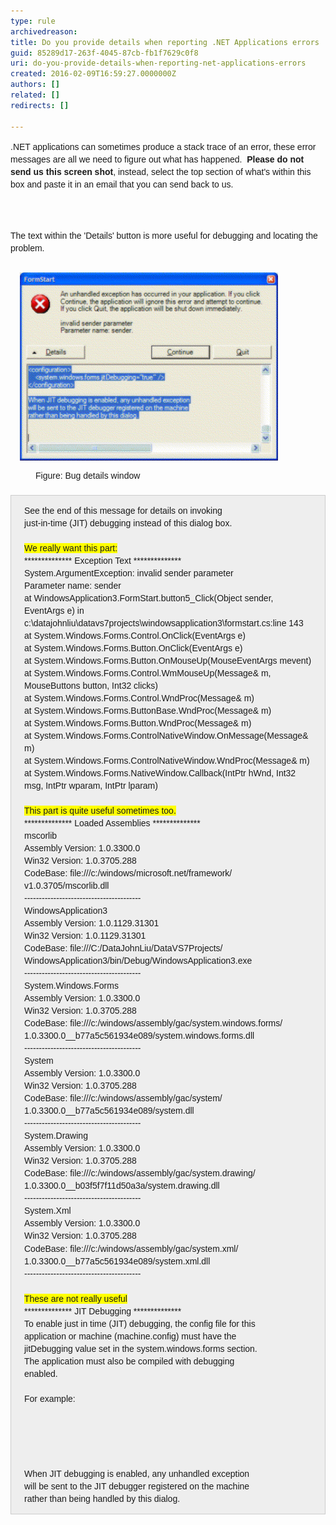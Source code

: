 ```yaml
---
type: rule
archivedreason: 
title: Do you provide details when reporting .NET Applications errors
guid: 85289d17-263f-4045-87cb-fb1f7629c0f8
uri: do-you-provide-details-when-reporting-net-applications-errors
created: 2016-02-09T16:59:27.0000000Z
authors: []
related: []
redirects: []

---
```



<p style="box-sizing:border-box;word-wrap:break-word;word-break:break-word;font-family:arial, sans-serif;font-size:14px;line-height:20.02px;"><span style="font-family:arial, sans-serif;font-size:14px;line-height:20.02px;">.NET applications can some</span><span style="font-family:arial, sans-serif;font-size:14px;line-height:20.02px;">times produce a stack trace of an error, these error messages are all we need to figure out what has happened.  </span><strong style="font-family:arial, sans-serif;font-size:14px;line-height:20.02px;">Please do not send us this screen shot</strong><span style="font-family:arial, sans-serif;font-size:14px;line-height:20.02px;">, instead, select the top section of what's within this box and paste it in an </span><span style="font-family:arial, sans-serif;font-size:14px;line-height:20.02px;">email that you can send back to us.</span><br></p>
<br><excerpt class='endintro'></excerpt><br>
<p style="line-height:20.02px;box-sizing:border-box;word-wrap:break-word;word-break:break-word;font-family:arial, sans-serif;font-size:14px;">The text within the 'Details' button is more useful for debugging and locating the problem.</p><dl class="image" style="margin-top:0px;margin-bottom:20px;box-sizing:border-box;font-family:arial, sans-serif;font-size:14px;line-height:20.02px;"><dt style="box-sizing:border-box;line-height:1.42857;"><img src="../../assets/DotNetDebug2.GIF" alt="the bug happened" width="440" height="321" style="margin:5px;padding:10px;box-sizing:border-box;vertical-align:middle;max-width:100%;width:auto;background-image:none;background-attachment:scroll;background-position:0px 0px;background-repeat:repeat;" /></dt><dd style="line-height:1.42857;box-sizing:border-box;">Figure: Bug details window</dd></dl><div class="greybox" style="margin-top:10px;margin-bottom:10px;padding:1em 1.5em;box-sizing:border-box;border:1px solid #cccccc;clear:both;font-family:arial, sans-serif;font-size:14px;line-height:20.02px;background:#eeeeee;">See the end of this message for details on invoking <br style="box-sizing:border-box;">just-in-time (JIT) debugging instead of this dialog box.<br style="box-sizing:border-box;"><br style="box-sizing:border-box;"><span style="box-sizing:border-box;background-color:#ffff00;">We really want this part:</span><br style="box-sizing:border-box;">************** Exception Text **************<br style="box-sizing:border-box;">System.ArgumentException: invalid sender parameter<br style="box-sizing:border-box;">Parameter name: sender<br style="box-sizing:border-box;">at WindowsApplication3.FormStart.button5_Click(Object sender, EventArgs e) in c:\datajohnliu\datavs7projects\windowsapplication3\formstart.cs:line 143<br style="box-sizing:border-box;">at System.Windows.Forms.Control.OnClick(EventArgs e)<br style="box-sizing:border-box;">at System.Windows.Forms.Button.OnClick(EventArgs e)<br style="box-sizing:border-box;">at System.Windows.Forms.Button.OnMouseUp(MouseEventArgs mevent)<br style="box-sizing:border-box;">at System.Windows.Forms.Control.WmMouseUp(Message& m, MouseButtons button, Int32 clicks)<br style="box-sizing:border-box;">at System.Windows.Forms.Control.WndProc(Message& m)<br style="box-sizing:border-box;">at System.Windows.Forms.ButtonBase.WndProc(Message& m)<br style="box-sizing:border-box;">at System.Windows.Forms.Button.WndProc(Message& m)<br style="box-sizing:border-box;">at System.Windows.Forms.ControlNativeWindow.OnMessage(Message& m)<br style="box-sizing:border-box;">at System.Windows.Forms.ControlNativeWindow.WndProc(Message& m)<br style="box-sizing:border-box;">at System.Windows.Forms.NativeWindow.Callback(IntPtr hWnd, Int32 msg, IntPtr wparam, IntPtr lparam)<br style="box-sizing:border-box;"><br style="box-sizing:border-box;"><span style="box-sizing:border-box;background-color:#ffff00;">This part is quite useful sometimes too.</span><br style="box-sizing:border-box;">************** Loaded Assemblies **************<br style="box-sizing:border-box;">mscorlib<br style="box-sizing:border-box;">Assembly Version: 1.0.3300.0<br style="box-sizing:border-box;">Win32 Version: 1.0.3705.288<br style="box-sizing:border-box;">CodeBase: file:///c:/windows/microsoft.net/framework/ v1.0.3705/mscorlib.dll<br style="box-sizing:border-box;">----------------------------------------<br style="box-sizing:border-box;">WindowsApplication3<br style="box-sizing:border-box;">Assembly Version: 1.0.1129.31301<br style="box-sizing:border-box;">Win32 Version: 1.0.1129.31301<br style="box-sizing:border-box;">CodeBase: file:///C:/DataJohnLiu/DataVS7Projects/ WindowsApplication3/bin/Debug/WindowsApplication3.exe<br style="box-sizing:border-box;">----------------------------------------<br style="box-sizing:border-box;">System.Windows.Forms<br style="box-sizing:border-box;">Assembly Version: 1.0.3300.0<br style="box-sizing:border-box;">Win32 Version: 1.0.3705.288<br style="box-sizing:border-box;">CodeBase: file:///c:/windows/assembly/gac/system.windows.forms/ 1.0.3300.0__b77a5c561934e089/system.windows.forms.dll<br style="box-sizing:border-box;">----------------------------------------<br style="box-sizing:border-box;">System<br style="box-sizing:border-box;">Assembly Version: 1.0.3300.0<br style="box-sizing:border-box;">Win32 Version: 1.0.3705.288<br style="box-sizing:border-box;">CodeBase: file:///c:/windows/assembly/gac/system/ 1.0.3300.0__b77a5c561934e089/system.dll<br style="box-sizing:border-box;">----------------------------------------<br style="box-sizing:border-box;">System.Drawing<br style="box-sizing:border-box;">Assembly Version: 1.0.3300.0<br style="box-sizing:border-box;">Win32 Version: 1.0.3705.288<br style="box-sizing:border-box;">CodeBase: file:///c:/windows/assembly/gac/system.drawing/ 1.0.3300.0__b03f5f7f11d50a3a/system.drawing.dll<br style="box-sizing:border-box;">----------------------------------------<br style="box-sizing:border-box;">System.Xml<br style="box-sizing:border-box;">Assembly Version: 1.0.3300.0<br style="box-sizing:border-box;">Win32 Version: 1.0.3705.288<br style="box-sizing:border-box;">CodeBase: file:///c:/windows/assembly/gac/system.xml/ 1.0.3300.0__b77a5c561934e089/system.xml.dll<br style="box-sizing:border-box;">----------------------------------------<br style="box-sizing:border-box;"><br style="box-sizing:border-box;"><span style="box-sizing:border-box;background-color:#ffff00;">These are not really useful</span><br style="box-sizing:border-box;">************** JIT Debugging **************<br style="box-sizing:border-box;">To enable just in time (JIT) debugging, the config file for this<br style="box-sizing:border-box;">application or machine (machine.config) must have the<br style="box-sizing:border-box;">jitDebugging value set in the system.windows.forms section.<br style="box-sizing:border-box;">The application must also be compiled with debugging<br style="box-sizing:border-box;">enabled.<br style="box-sizing:border-box;"><br style="box-sizing:border-box;">For example:<br style="box-sizing:border-box;"><br style="box-sizing:border-box;"><configuration><br style="box-sizing:border-box;"><system.windows.forms jitDebugging="true" /><br style="box-sizing:border-box;"></configuration><br style="box-sizing:border-box;"><br style="box-sizing:border-box;">When JIT debugging is enabled, any unhandled exception<br style="box-sizing:border-box;">will be sent to the JIT debugger registered on the machine<br style="box-sizing:border-box;">rather than being handled by this dialog.​</div>


